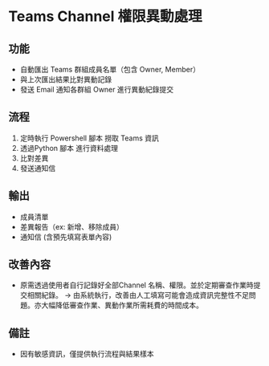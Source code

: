 # Teams Channel 權限異動處理

## 功能
- 自動匯出 Teams 群組成員名單（包含 Owner, Member）
- 與上次匯出結果比對異動記錄
- 發送 Email 通知各群組 Owner 進行異動紀錄提交

## 流程
1. 定時執行 Powershell 腳本 撈取 Teams 資訊
2. 透過Python 腳本 進行資料處理
3. 比對差異 
4. 發送通知信

## 輸出
- 成員清單
- 差異報告（ex: 新增、移除成員）
- 通知信 (含預先填寫表單內容)

## 改善內容
- 原需透過使用者自行記錄好全部Channel 名稱、權限。並於定期審查作業時提交相關紀錄。
→ 由系統執行，改善由人工填寫可能會造成資訊完整性不足問題。亦大幅降低審查作業、異動作業所需耗費的時間成本。

## 備註
- 因有敏感資訊，僅提供執行流程與結果樣本
